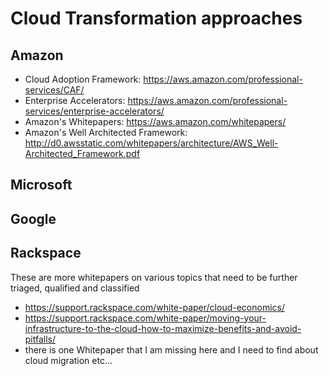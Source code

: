 # Cloud Transformation approaches

## Amazon
- Cloud Adoption Framework: https://aws.amazon.com/professional-services/CAF/
- Enterprise Accelerators: https://aws.amazon.com/professional-services/enterprise-accelerators/
- Amazon's Whitepapers: https://aws.amazon.com/whitepapers/
- Amazon's Well Architected Framework: http://d0.awsstatic.com/whitepapers/architecture/AWS_Well-Architected_Framework.pdf

## Microsoft

## Google

## Rackspace
These are more whitepapers on various topics that need to be further triaged, qualified and classified
- https://support.rackspace.com/white-paper/cloud-economics/
- https://support.rackspace.com/white-paper/moving-your-infrastructure-to-the-cloud-how-to-maximize-benefits-and-avoid-pitfalls/
- there is one Whitepaper that I am missing here and I need to find about cloud migration etc...
